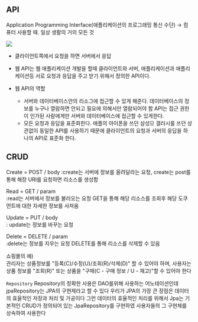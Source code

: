 ## API
Application Programming Interface(애플리케이션의 프로그래밍 통신 수단)
-> 컴퓨터 사용할 때. 일상 생활의 거의 모든 것

![](https://velog.velcdn.com/images%2Ftaeha7b%2Fpost%2F60b3813e-6a51-4598-a412-62e4267a7e00%2F%EC%9A%94%EC%B2%AD%EA%B3%BC%20%EC%9D%91%EB%8B%B5.png)

- 클라이언트쪽에서 요청을 하면 서버에서 응답
- 웹 API는 웹 애플리케이션 개발을 할때 클라이언트와 서버, 애플리케이션과 애플리케이션등 서로 요청과 응답을 주고 받기 위해서 정의한 API이다.

- 웹 API의 역할
    - 서버와 데이터베이스안의 리소그에 접근할 수 있게 해준다.
    데이터베이스의 정보를 누구나 열람하면 안되고 필요에 의해서만 열람되어야 함
    API는 접근 권한이 인가된 사람에게만 서버와 데이터베이스에 접근할 수 있게한다.
    - 모든 요청과 응답을 표준화한다.
    애플의 아이폰을 쓰던 삼성으 갤러시를 쓰던 상관없이 동일한 API를 사용하기 때문에 클라이언트의 요청과 서버의 응답을 하나의 API로 표준화 한다.

## CRUD

Create = POST / body
:create는 서버에 정보를 올려달라는 요청, create는 post를 통해 해장 URI를 요청하면 리소스를 생성함

Read = GET / param<br>
:read는 서버에서 정보를 불러오는 요청
GET을 통해 해당 리소스를 조회후 해당 도쿠먼트에 대한 자세한 정보를 사져옴

Update = PUT / body<br>
: update는 정보를 바꾸는 요청

Delete = DELETE / param <br>
:delete는 정보를 지우는 요청
DELETE를 통해 리소스를 삭제할 수 있음

쇼핑몰의 예) <br>
관리자는 상품정보를 "등록(C)/수정(U)/조회(R)/삭제(D)" 할 수 있어야 하며,
 사용자는 상품 정보를 "조회(R)" 또는 상품을 "구매(C - 구매 정보 / U - 재고)"할 수 있어야 한다


`Repository`
Repository의 정확한 사용은 DAO를위해 사용하는 어노테이션인데 jpaRepository는 JPA의 구현제라고 할 수 있다
우리가 JPA의 가장 큰 장점은 데이터의 효울적인 저장과 처리 및 가공이다
그런 데이터의 효율적인 처리를 위해서 Jpa는 기본적인 CRUD가 정의되어 있는 JpaRepository를 구현하였 사용자들의 그 구현체를 상속하여 사용한다